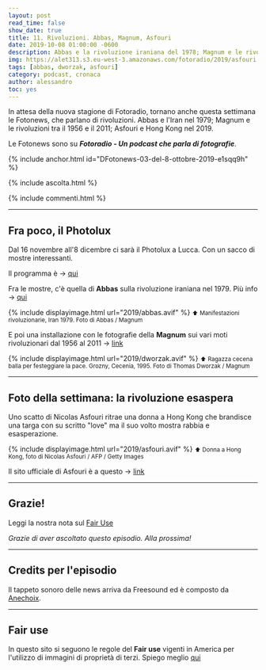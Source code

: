 ```yaml
---
layout: post
read_time: false
show_date: true
title: 11. Rivoluzioni. Abbas, Magnum, Asfouri
date: 2019-10-08 01:00:00 -0600
description: Abbas e la rivoluzione iraniana del 1978; Magnum e le rivoluzioni dal 1956 al 2011; Asfouri e le proteste di Hong Kong nel 2019
img: https://alet313.s3.eu-west-3.amazonaws.com/fotoradio/2019/asfouri.avif
tags: [abbas, dworzak, asfouri]
category: podcast, cronaca
author: alessandro
toc: yes
---
```


In attesa della nuova stagione di Fotoradio, tornano anche questa settimana le Fotonews, che parlano di rivoluzioni. Abbas e l'Iran nel 1979; Magnum e le rivoluzioni tra il 1956 e il 2011; Asfouri e Hong Kong nel 2019.
<!--more-->

Le Fotonews sono su **_Fotoradio - Un podcast che parla di fotografie_**.

{% include anchor.html id="DFotonews-03-del-8-ottobre-2019-e1sqq9h" %}

{% include ascolta.html %}

{% include commenti.html %}

- - -

## Fra poco, il Photolux

Dal 16 novembre all'8 dicembre ci sarà il Photolux a Lucca. Con un sacco di mostre interessanti.

Il programma è -> [qui](http://www.photoluxfestival.it/it/mostre-2019/)

Fra le mostre, c'è quella di **Abbas** sulla rivoluzione iraniana nel 1979. Più info -> [qui](http://www.photoluxfestival.it/it/abbas-the-iranian-revolution/)

{% include displayimage.html url="2019/abbas.avif" %}
<small>⬆︎ Manifestazioni rivoluzionarie, Iran 1979. Foto di Abbas / Magnum</small>

E poi una installazione con le fotografie della **Magnum** sui vari moti rivoluzionari dal 1956 al 2011 -> [link](http://www.photoluxfestival.it/it/magnum-revolution/)

{% include displayimage.html url="2019/dworzak.avif" %}
<small>⬆︎ Ragazza cecena balla per festeggiare la pace. Grozny, Cecenia, 1995. Foto di Thomas Dworzak / Magnum</small>

- - -

## Foto della settimana: la rivoluzione esaspera

Uno scatto di Nicolas Asfouri ritrae una donna a Hong Kong che brandisce una targa con su scritto "love" ma il suo volto mostra rabbia e esasperazione.

{% include displayimage.html url="2019/asfouri.avif" %}
<small>⬆︎ Donna a Hong Kong, foto di Nicolas Asfouri / AFP / Getty Images</small>

Il sito ufficiale di Asfouri è a questo -> [link](https://nicolasfouri.wixsite.com/nicolas-asfouri)

- - -

## Grazie!

Leggi la nostra nota sul [Fair Use](../../fair_use/)


_Grazie di aver ascoltato questo episodio. Alla prossima!_


- - -

## Credits per l'episodio

Il tappeto sonoro delle news arriva da Freesound ed è composto da [Anechoix](https://freesound.org/people/anechoix/).

- - -


## Fair use

In questo sito si seguono le regole del **Fair use** vigenti in America per l'utilizzo di immagini di proprietà di terzi. Spiego meglio [qui](../../fair_use.html)
